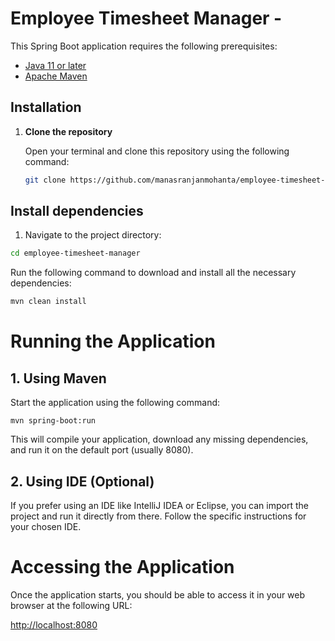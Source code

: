 # Employee Timesheet Manager -

This Spring Boot application requires the following prerequisites:

- [Java 11 or later](https://www.oracle.com/java/technologies/javase/jdk17-archive-downloads.html)
- [Apache Maven](https://maven.apache.org/download.cgi)

## Installation

1. **Clone the repository**

   Open your terminal and clone this repository using the following command:

   ```bash
   git clone https://github.com/manasranjanmohanta/employee-timesheet-manager.git

## Install dependencies

1. Navigate to the project directory:
   
```bash
cd employee-timesheet-manager
```
Run the following command to download and install all the necessary dependencies:

```bash
mvn clean install
```

# Running the Application

## 1. Using Maven

Start the application using the following command:

```baash
mvn spring-boot:run
```

This will compile your application, download any missing dependencies, and run it on the default port (usually 8080).

## 2. Using IDE (Optional)

If you prefer using an IDE like IntelliJ IDEA or Eclipse, you can import the project and run it directly from there. Follow the specific instructions for your chosen IDE.

# Accessing the Application
Once the application starts, you should be able to access it in your web browser at the following URL:

[http://localhost:8080](http://localhost:8080)
